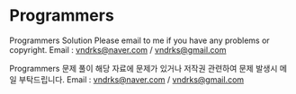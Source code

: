 # Programmers
Programmers Solution
Please email to me if you have any problems or copyright.
Email : vndrks@naver.com / vndrks@gmail.com

Programmers 문제 풀이
해당 자료에 문제가 있거나 저작권 관련하여 문제 발생시 메일 부탁드립니다.
Email : vndrks@naver.com / vndrks@gmail.com
